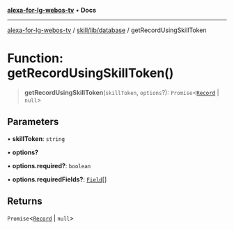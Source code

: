 [**alexa-for-lg-webos-tv**](../../../../README.md) • **Docs**

***

[alexa-for-lg-webos-tv](../../../../modules.md) / [skill/lib/database](../README.md) / getRecordUsingSkillToken

# Function: getRecordUsingSkillToken()

> **getRecordUsingSkillToken**(`skillToken`, `options`?): `Promise`\<[`Record`](../type-aliases/Record.md) \| `null`\>

## Parameters

• **skillToken**: `string`

• **options?**

• **options.required?**: `boolean`

• **options.requiredFields?**: [`Field`](../type-aliases/Field.md)[]

## Returns

`Promise`\<[`Record`](../type-aliases/Record.md) \| `null`\>

